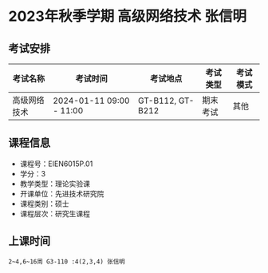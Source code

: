 # 2023年秋季学期 高级网络技术 张信明




## 考试安排

| 考试名称 | 考试时间 | 考试地点 | 考试类型 | 考试模式 |
| -------- | -------- | -------- | -------- | -------- |
| 高级网络技术 | 2024-01-11 09:00 - 11:00 | GT-B112, GT-B212 | 期末考试 | 其他 |





## 课程信息

- 课程号：EIEN6015P.01
- 学分：3
- 教学类型：理论实验课
- 开课单位：先进技术研究院
- 课程类别：硕士
- 课程层次：研究生课程

## 上课时间

```
2~4,6~16周 G3-110 :4(2,3,4) 张信明
```

